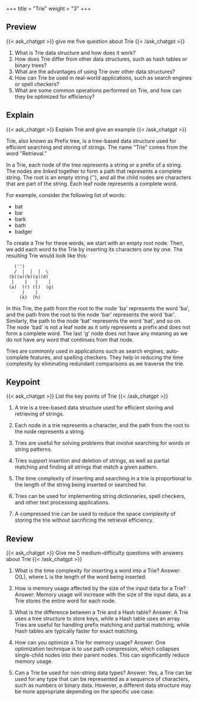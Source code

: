 +++
title = "Trie"
weight = "3"
+++
## Preview
{{< ask_chatgpt >}}
give me five question about Trie
{{< /ask_chatgpt >}}



1. What is Trie data structure and how does it work?
2. How does Trie differ from other data structures, such as hash tables or binary trees?
3. What are the advantages of using Trie over other data structures?
4. How can Trie be used in real-world applications, such as search engines or spell checkers?
5. What are some common operations performed on Trie, and how can they be optimized for efficiency?   

## Explain
{{< ask_chatgpt >}}
Explain Trie and give an example
{{< /ask_chatgpt >}}



Trie, also known as Prefix tree, is a tree-based data structure used for efficient searching and storing of strings. The name "Trie" comes from the word "Retrieval."

In a Trie, each node of the tree represents a string or a prefix of a string. The nodes are linked together to form a path that represents a complete string. The root is an empty string (''), and all the child nodes are characters that are part of the string. Each leaf node represents a complete word.

For example, consider the following list of words:

- bat
- bar
- bark
- bath
- badger

To create a Trie for these words, we start with an empty root node. Then, we add each word to the Trie by inserting its characters one by one. The resulting Trie would look like this:

       ('')
       /  |  |  |  \
     (b)(a)(b)(a)(d)
      |    |   |    |
     (a)  (r) (t)  (g)
          |    |
         (k)  (h)

In this Trie, the path from the root to the node 'ba' represents the word 'ba', and the path from the root to the node 'bar' represents the word 'bar'. Similarly, the path to the node 'bat' represents the word 'bat', and so on. The node 'bad' is not a leaf node as it only represents a prefix and does not form a complete word. The last 'g' node does not have any meaning as we do not have any word that continues from that node. 

Tries are commonly used in applications such as search engines, auto-complete features, and spelling checkers. They help in reducing the time complexity by eliminating redundant comparisons as we traverse the trie.   

## Keypoint
{{< ask_chatgpt >}}
List the key points of Trie
{{< /ask_chatgpt >}}



1. A trie is a tree-based data structure used for efficient storing and retrieving of strings.

2. Each node in a trie represents a character, and the path from the root to the node represents a string.

3. Tries are useful for solving problems that involve searching for words or string patterns.

4. Tries support insertion and deletion of strings, as well as partial matching and finding all strings that match a given pattern.

5. The time complexity of inserting and searching in a trie is proportional to the length of the string being inserted or searched for.

6. Tries can be used for implementing string dictionaries, spell checkers, and other text processing applications.

7. A compressed trie can be used to reduce the space complexity of storing the trie without sacrificing the retrieval efficiency.   

## Review
{{< ask_chatgpt >}}
Give me 5 medium-difficulty questions with answers about Trie
{{< /ask_chatgpt >}}



1) What is the time complexity for inserting a word into a Trie?
Answer: O(L), where L is the length of the word being inserted.

2) How is memory usage affected by the size of the input data for a Trie?
Answer: Memory usage will increase with the size of the input data, as a Trie stores the entire word for each node.

3) What is the difference between a Trie and a Hash table?
Answer: A Trie uses a tree structure to store keys, while a Hash table uses an array. Tries are useful for handling prefix matching and partial matching, while Hash tables are typically faster for exact matching.

4) How can you optimize a Trie for memory usage?
Answer: One optimization technique is to use path compression, which collapses single-child nodes into their parent nodes. This can significantly reduce memory usage.

5) Can a Trie be used for non-string data types?
Answer: Yes, a Trie can be used for any type that can be represented as a sequence of characters, such as numbers or binary data. However, a different data structure may be more appropriate depending on the specific use case.   

